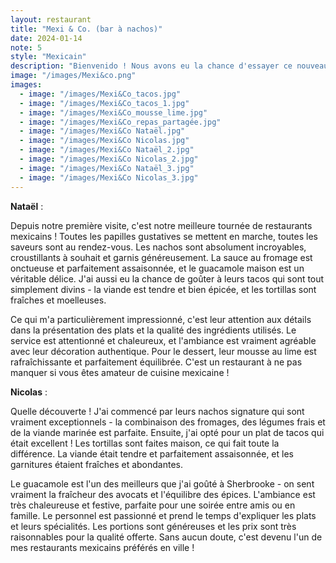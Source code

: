 ```yaml
---
layout: restaurant
title: "Mexi & Co. (bar à nachos)"
date: 2024-01-14
note: 5
style: "Mexicain"
description: "Bienvenido ! Nous avons eu la chance d'essayer ce nouveau petit restaurant au centre-ville de Sherbrooke l'été passé (2023), servant l'un des meilleurs Nachos en ville !"
image: "/images/Mexi&co.png"
images:
  - image: "/images/Mexi&Co_tacos.jpg"
  - image: "/images/Mexi&Co_tacos_1.jpg"
  - image: "/images/Mexi&Co_mousse_lime.jpg"
  - image: "/images/Mexi&Co_repas_partagée.jpg"
  - image: "/images/Mexi&Co Nataël.jpg"
  - image: "/images/Mexi&Co Nicolas.jpg"
  - image: "/images/Mexi&Co Nataël_2.jpg"
  - image: "/images/Mexi&Co Nicolas_2.jpg"
  - image: "/images/Mexi&Co Nataël_3.jpg"
  - image: "/images/Mexi&Co Nicolas_3.jpg"
---
```


**Nataël** :

Depuis notre première visite, c'est notre meilleure tournée de restaurants mexicains ! Toutes les papilles gustatives se mettent en marche, toutes les saveurs sont au rendez-vous. Les nachos sont absolument incroyables, croustillants à souhait et garnis généreusement. La sauce au fromage est onctueuse et parfaitement assaisonnée, et le guacamole maison est un véritable délice. J'ai aussi eu la chance de goûter à leurs tacos qui sont tout simplement divins - la viande est tendre et bien épicée, et les tortillas sont fraîches et moelleuses.

Ce qui m'a particulièrement impressionné, c'est leur attention aux détails dans la présentation des plats et la qualité des ingrédients utilisés. Le service est attentionné et chaleureux, et l'ambiance est vraiment agréable avec leur décoration authentique. Pour le dessert, leur mousse au lime est rafraîchissante et parfaitement équilibrée. C'est un restaurant à ne pas manquer si vous êtes amateur de cuisine mexicaine !

**Nicolas** :

Quelle découverte ! J'ai commencé par leurs nachos signature qui sont vraiment exceptionnels - la combinaison des fromages, des légumes frais et de la viande marinée est parfaite. Ensuite, j'ai opté pour un plat de tacos qui était excellent ! Les tortillas sont faites maison, ce qui fait toute la différence. La viande était tendre et parfaitement assaisonnée, et les garnitures étaient fraîches et abondantes.

Le guacamole est l'un des meilleurs que j'ai goûté à Sherbrooke - on sent vraiment la fraîcheur des avocats et l'équilibre des épices. L'ambiance est très chaleureuse et festive, parfaite pour une soirée entre amis ou en famille. Le personnel est passionné et prend le temps d'expliquer les plats et leurs spécialités. Les portions sont généreuses et les prix sont très raisonnables pour la qualité offerte. Sans aucun doute, c'est devenu l'un de mes restaurants mexicains préférés en ville ! 